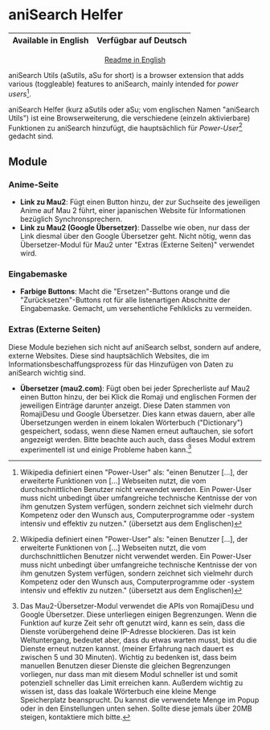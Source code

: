 # aniSearch Helfer

| Available in English | Verfügbar auf Deutsch |
|----------------------|-----------------------|

<div align="center">
  <a href="https://github.com/OfficialCRUGG/anisearch-utils/blob/main/READMEmd">Readme in English</a>
</div>

aniSearch Utils (aSutils, aSu for short) is a browser extension that adds various (toggleable) features to aniSearch, mainly intended for *power users*[^1].

aniSearch Helfer (kurz aSutils oder aSu; vom englischen Namen "aniSearch Utils") ist eine Browserweiterung, die verschiedene (einzeln aktivierbare) Funktionen zu aniSearch hinzufügt, die hauptsächlich für *Power-User*[^1] gedacht sind.

## Module

### Anime-Seite

- **Link zu Mau2**: Fügt einen Button hinzu, der zur Suchseite des jeweiligen Anime auf Mau 2 führt, einer japanischen Website für Informationen bezüglich Synchronsprechern.
- **Link zu Mau2 (Google Übersetzer)**: Dasselbe wie oben, nur dass der Link diesmal über den Google Übersetzer geht. Nicht nötig, wenn das Übersetzer-Modul für Mau2 unter "Extras (Externe Seiten)" verwendet wird.

### Eingabemaske

- **Farbige Buttons**: Macht die "Ersetzen"-Buttons orange und die "Zurücksetzen"-Buttons rot für alle listenartigen Abschnitte der Eingabemaske. Gemacht, um versehentliche Fehlklicks zu vermeiden.

### Extras (Externe Seiten)

Diese Module beziehen sich nicht auf aniSearch selbst, sondern auf andere, externe Websites. Diese sind hauptsächlich Websites, die im Informationsbeschaffungsprozess für das Hinzufügen von Daten zu aniSearch wichtig sind.

- **Übersetzer (mau2.com)**: Fügt oben bei jeder Sprecherliste auf Mau2 einen Button hinzu, der bei Klick die Romaji und englischen Formen der jeweiligen Einträge darunter anzeigt. Diese Daten stammen von RomajiDesu und Google Übersetzer. Dies kann etwas dauern, aber alle Übersetzungen werden in einem lokalen Wörterbuch ("Dictionary") gespeichert, sodass, wenn diese Namen erneut auftauchen, sie sofort angezeigt werden. Bitte beachte auch auch, dass dieses Modul extrem experimentell ist und einige Probleme haben kann.[^2]

[^1]: Wikipedia definiert einen "Power-User" als: "einen Benutzer [...], der erweiterte Funktionen von [...] Webseiten nutzt, die vom durchschnittlichen Benutzer nicht verwendet werden. Ein Power-User muss nicht unbedingt über umfangreiche technische Kentnisse der von ihm genutzen System verfügen, sondern zeichnet sich vielmehr durch Kompetenz oder den Wunsch aus, Computerprogramme oder -system intensiv und effektiv zu nutzen." (übersetzt aus dem Englischen)

[^2]: Das Mau2-Übersetzer-Modul verwendet die APIs von RomajiDesu und Google Übersetzer. Diese unterliegen einigen Begrenzungen. Wenn die Funktion auf kurze Zeit sehr oft genutzt wird, kann es sein, dass die Dienste vorübergehend deine IP-Adresse blockieren. Das ist kein Weltuntergang, bedeutet aber, dass du etwas warten musst, bist du die Dienste erneut nutzen kannst. (meiner Erfahrung nach dauert es zwischen 5 und 30 Minuten). Wichtig zu bedenken ist, dass beim manuellen Benutzen dieser Dienste die gleichen Begrenzungen vorliegen, nur dass man mit diesem Modul schneller ist und somit potenziell schneller das Limit erreichen kann. Außerdem wichtig zu wissen ist, dass das loakale Wörterbuch eine kleine Menge Speicherplatz beansprucht. Du kannst die verwendete Menge im Popup oder in den Einstellungen unten sehen. Sollte diese jemals über 20MB steigen, kontaktiere mich bitte.
